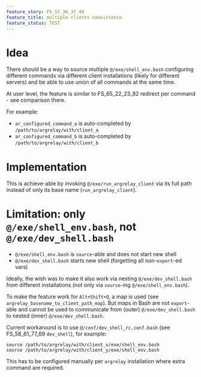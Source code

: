 ```yaml
---
feature_story: FS_57_36_37_48
feature_title: multiple clients coexistence
feature_status: TEST
---
```


# Idea

There should be a way to source multiple `@/exe/shell_env.bash` configuring
different commands via different client installations (likely for different servers)
and be able to use union of all commands at the same time.

At user level, the feature is similar to FS_65_22_23_82 redirect per command - see comparison there.

For example:
*   `ar_configured_command_a` is auto-completed by `/path/to/argrelay/with/client_a`
*   `ar_configured_command_b` is auto-completed by `/path/to/argrelay/with/client_b`

# Implementation

This is achieve-able by invoking `@/exe/run_argrelay_client` via its full path
instead of only its base name (`run_argrelay_client`).

# Limitation: only `@/exe/shell_env.bash`, not `@/exe/dev_shell.bash`

*   `@/exe/shell_env.bash` is `source`-able and does not start new shell
*   `@/exe/dev_shell.bash` starts new shell (forgetting all non-`export`-ed vars)

Ideally, the wish was to make it also work via nesting `@/exe/dev_shell.bash` from different installations
(not only via `source`-ing `@/exe/shell_env.bash`).

To make the feature work for `Alt+Shift+Q`, a map is used (see `argrelay_basename_to_client_path_map`).
But maps in Bash are not `export`-able and cannot be used
to communicate from (outer) `@/exe/dev_shell.bash` to nested (inner) `@/exe/dev_shell.bash`.

Current workaround is to use `@/conf/dev_shell_rc.conf.bash` (see FS_58_61_77_69 `dev_shell`), for example:
```
source /path/to/argrelay/with/client_x/exe/shell_env.bash
source /path/to/argrelay/with/client_y/exe/shell_env.bash
```
This has to be configured manually per `argrelay` installation where extra command are required.
